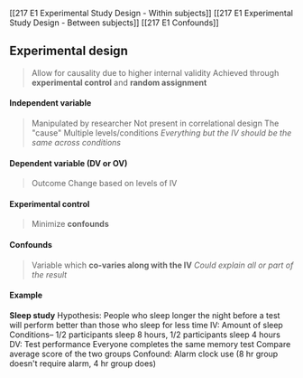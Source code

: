 [[217 E1 Experimental Study Design - Within subjects]]
[[217 E1 Experimental Study Design -  Between subjects]]
[[217 E1 Confounds]]
## Experimental design
> Allow for causality due to higher internal validity
> 	Achieved through **experimental control** and **random assignment**

#### Independent variable
> Manipulated by researcher
> Not present in correlational design
> The "cause"
> Multiple levels/conditions
> 	*Everything but the IV should be the same across conditions*

#### Dependent variable (DV or OV)
> Outcome
> Change based on levels of IV
#### Experimental control
> Minimize **confounds**
#### Confounds
> Variable which **co-varies along with the IV**
> *Could explain all or part of the result*


#### Example
**Sleep study**
	Hypothesis:
		People who sleep longer the night before a test will perform better than those who sleep for less time
	IV:
		Amount of sleep
		Conditions– 1/2 participants sleep 8 hours, 1/2 participants sleep 4 hours
	DV:
		Test performance
		Everyone completes the same memory test
		Compare average score of the two groups
	Confound: 
		Alarm clock use (8 hr group doesn't require alarm, 4 hr group does)



